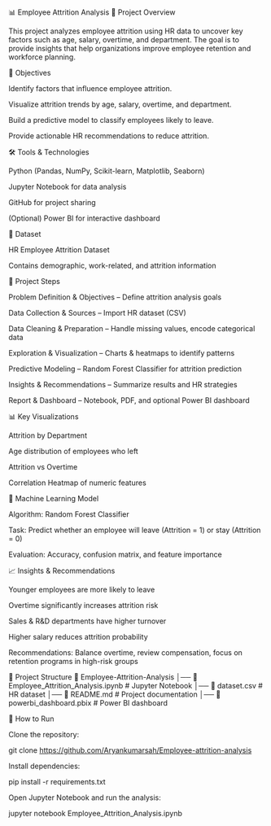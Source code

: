 📊 Employee Attrition Analysis
📌 Project Overview

This project analyzes employee attrition using HR data to uncover key factors such as age, salary, overtime, and department. The goal is to provide insights that help organizations improve employee retention and workforce planning.

🎯 Objectives

Identify factors that influence employee attrition.

Visualize attrition trends by age, salary, overtime, and department.

Build a predictive model to classify employees likely to leave.

Provide actionable HR recommendations to reduce attrition.

🛠️ Tools & Technologies

Python (Pandas, NumPy, Scikit-learn, Matplotlib, Seaborn)

Jupyter Notebook for data analysis

GitHub for project sharing

(Optional) Power BI for interactive dashboard

📂 Dataset

HR Employee Attrition Dataset

Contains demographic, work-related, and attrition information

🔑 Project Steps

Problem Definition & Objectives – Define attrition analysis goals

Data Collection & Sources – Import HR dataset (CSV)

Data Cleaning & Preparation – Handle missing values, encode categorical data

Exploration & Visualization – Charts & heatmaps to identify patterns

Predictive Modeling – Random Forest Classifier for attrition prediction

Insights & Recommendations – Summarize results and HR strategies

Report & Dashboard – Notebook, PDF, and optional Power BI dashboard

📊 Key Visualizations

Attrition by Department

Age distribution of employees who left

Attrition vs Overtime

Correlation Heatmap of numeric features

🤖 Machine Learning Model

Algorithm: Random Forest Classifier

Task: Predict whether an employee will leave (Attrition = 1) or stay (Attrition = 0)

Evaluation: Accuracy, confusion matrix, and feature importance

📈 Insights & Recommendations

Younger employees are more likely to leave

Overtime significantly increases attrition risk

Sales & R&D departments have higher turnover

Higher salary reduces attrition probability

Recommendations: Balance overtime, review compensation, focus on retention programs in high-risk groups

📜 Project Structure
📂 Employee-Attrition-Analysis
│── 📄 Employee_Attrition_Analysis.ipynb   # Jupyter Notebook
│── 📄 dataset.csv                         # HR dataset
│── 📄 README.md                           # Project documentation
│── 📄 powerbi_dashboard.pbix              # Power BI dashboard 

🚀 How to Run

Clone the repository:

git clone https://github.com/Aryankumarsah/Employee-attrition-analysis


Install dependencies:

pip install -r requirements.txt


Open Jupyter Notebook and run the analysis:

jupyter notebook Employee_Attrition_Analysis.ipynb
